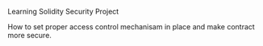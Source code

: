 Learning Solidity Security Project

How to set proper access control mechanisam in place 
and make contract more secure.

